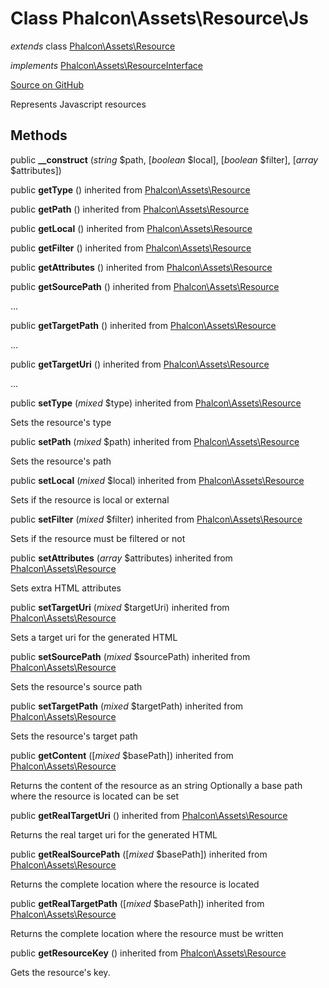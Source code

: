 # Class **Phalcon\\Assets\\Resource\\Js**

*extends* class [Phalcon\Assets\Resource](/en/3.2/api/Phalcon_Assets_Resource)

*implements* [Phalcon\Assets\ResourceInterface](/en/3.2/api/Phalcon_Assets_ResourceInterface)

<a href="https://github.com/phalcon/cphalcon/blob/master/phalcon/assets/resource/js.zep" class="btn btn-default btn-sm">Source on GitHub</a>

Represents Javascript resources


## Methods
public  **__construct** (*string* $path, [*boolean* $local], [*boolean* $filter], [*array* $attributes])





public  **getType** () inherited from [Phalcon\Assets\Resource](/en/3.2/api/Phalcon_Assets_Resource)





public  **getPath** () inherited from [Phalcon\Assets\Resource](/en/3.2/api/Phalcon_Assets_Resource)





public  **getLocal** () inherited from [Phalcon\Assets\Resource](/en/3.2/api/Phalcon_Assets_Resource)





public  **getFilter** () inherited from [Phalcon\Assets\Resource](/en/3.2/api/Phalcon_Assets_Resource)





public  **getAttributes** () inherited from [Phalcon\Assets\Resource](/en/3.2/api/Phalcon_Assets_Resource)





public  **getSourcePath** () inherited from [Phalcon\Assets\Resource](/en/3.2/api/Phalcon_Assets_Resource)

...


public  **getTargetPath** () inherited from [Phalcon\Assets\Resource](/en/3.2/api/Phalcon_Assets_Resource)

...


public  **getTargetUri** () inherited from [Phalcon\Assets\Resource](/en/3.2/api/Phalcon_Assets_Resource)

...


public  **setType** (*mixed* $type) inherited from [Phalcon\Assets\Resource](/en/3.2/api/Phalcon_Assets_Resource)

Sets the resource's type



public  **setPath** (*mixed* $path) inherited from [Phalcon\Assets\Resource](/en/3.2/api/Phalcon_Assets_Resource)

Sets the resource's path



public  **setLocal** (*mixed* $local) inherited from [Phalcon\Assets\Resource](/en/3.2/api/Phalcon_Assets_Resource)

Sets if the resource is local or external



public  **setFilter** (*mixed* $filter) inherited from [Phalcon\Assets\Resource](/en/3.2/api/Phalcon_Assets_Resource)

Sets if the resource must be filtered or not



public  **setAttributes** (*array* $attributes) inherited from [Phalcon\Assets\Resource](/en/3.2/api/Phalcon_Assets_Resource)

Sets extra HTML attributes



public  **setTargetUri** (*mixed* $targetUri) inherited from [Phalcon\Assets\Resource](/en/3.2/api/Phalcon_Assets_Resource)

Sets a target uri for the generated HTML



public  **setSourcePath** (*mixed* $sourcePath) inherited from [Phalcon\Assets\Resource](/en/3.2/api/Phalcon_Assets_Resource)

Sets the resource's source path



public  **setTargetPath** (*mixed* $targetPath) inherited from [Phalcon\Assets\Resource](/en/3.2/api/Phalcon_Assets_Resource)

Sets the resource's target path



public  **getContent** ([*mixed* $basePath]) inherited from [Phalcon\Assets\Resource](/en/3.2/api/Phalcon_Assets_Resource)

Returns the content of the resource as an string
Optionally a base path where the resource is located can be set



public  **getRealTargetUri** () inherited from [Phalcon\Assets\Resource](/en/3.2/api/Phalcon_Assets_Resource)

Returns the real target uri for the generated HTML



public  **getRealSourcePath** ([*mixed* $basePath]) inherited from [Phalcon\Assets\Resource](/en/3.2/api/Phalcon_Assets_Resource)

Returns the complete location where the resource is located



public  **getRealTargetPath** ([*mixed* $basePath]) inherited from [Phalcon\Assets\Resource](/en/3.2/api/Phalcon_Assets_Resource)

Returns the complete location where the resource must be written



public  **getResourceKey** () inherited from [Phalcon\Assets\Resource](/en/3.2/api/Phalcon_Assets_Resource)

Gets the resource's key.



